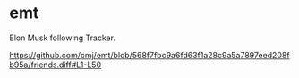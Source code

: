 # emt
Elon Musk following Tracker.

https://github.com/cmj/emt/blob/568f7fbc9a6fd63f1a28c9a5a7897eed208fb95a/friends.diff#L1-L50
